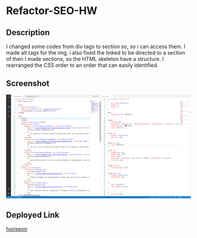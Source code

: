 # Refactor-SEO-HW

## Description
I changed some codes from div tags to section so, so i can access them. I made alt tags for the img, i also fixed the linked to be directed to a section of then I made sections, so the HTML skeleton have a structure. I rearranged the CSS order to an order that can easily identified.

## Screenshot
![horiseon website](./assets/images/refractor-hw-ss.png)



## Deployed Link
[horiseon](https://johnfranco45.github.io/Refactor-SEO-HW/)


